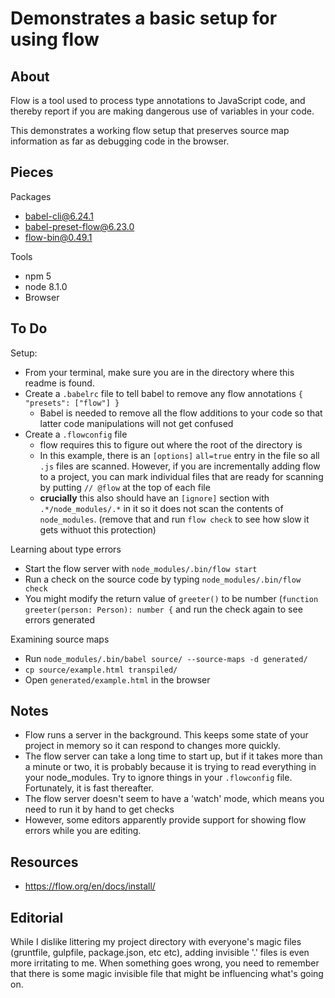 # Demonstrates a basic setup for using flow

## About
Flow is a tool used to process type annotations to JavaScript code, and thereby report if you are making dangerous use of variables in your code.

This demonstrates a working flow setup that preserves source map information as far as debugging code in the browser.

## Pieces
Packages

* babel-cli@6.24.1
* babel-preset-flow@6.23.0
* flow-bin@0.49.1

Tools

* npm 5
* node 8.1.0
* Browser

## To Do
Setup:

* From your terminal, make sure you are in the directory where this readme is found.
* Create a `.babelrc` file to tell babel to remove any flow annotations `{ "presets": ["flow"] }`
   * Babel is needed to remove all the flow additions to your code so that latter code manipulations will not get confused
* Create a `.flowconfig` file
	* flow requires this to figure out where the root of the directory is
   * In this example, there is an `[options]` `all=true` entry in the file so all `.js` files are scanned. However, if you are incrementally adding flow to a project, you can mark individual files that are ready for scanning by putting `// @flow` at the top of each file
   * **crucially** this also  should have an `[ignore]` section with `.*/node_modules/.*` in it so it does not scan the contents of `node_modules`. (remove that and run `flow check` to see how slow it gets withuot this protection)

Learning about type errors

* Start the flow server with `node_modules/.bin/flow start`
* Run a check on the source code by typing `node_modules/.bin/flow check`
* You might modify the return value of `greeter()` to be number (`function greeter(person: Person): number {` and run the check again to see errors generated

Examining source maps

* Run `node_modules/.bin/babel source/ --source-maps -d generated/`
* `cp source/example.html transpiled/`
* Open `generated/example.html` in the browser

## Notes
* Flow runs a server in the background. This keeps some state of your project in memory so it can respond to changes more quickly.
* The flow server can take a long time to start up, but if it takes more than a minute or two, it is probably because it is trying to read everything in your node_modules. Try to ignore things in your `.flowconfig` file. Fortunately, it is fast thereafter. 
* The flow server doesn't seem to have a 'watch' mode, which means you need to run it by hand to get checks
* However, some editors apparently provide support for showing flow errors while you are editing.

## Resources	
* https://flow.org/en/docs/install/

## Editorial
While I dislike littering my project directory with everyone's magic files (gruntfile, gulpfile, package.json, etc etc), adding invisible '.' files is even more irritating to me. When something goes wrong, you need to remember that there is some magic invisible file that might be influencing what's going on.

